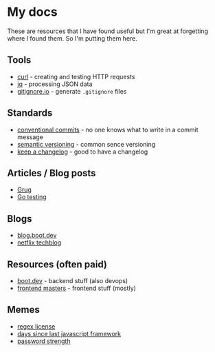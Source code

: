 # My docs

These are resources that I have found useful but I'm great at forgetting where I found them. So I'm putting them here.

## Tools

- [curl](https://curl.se/) - creating and testing HTTP requests
- [jq](https://jqlang.github.io/jq/) - processing JSON data
- [gitignore.io](https://www.toptal.com/developers/gitignore) - generate `.gitignore` files

## Standards

- [conventional commits](https://www.conventionalcommits.org/en/v1.0.0/) - no one knows what to write in a commit message
- [semantic versioning](https://semver.org/) - common sence versioning
- [keep a changelog](https://keepachangelog.com/en/1.0.0/) - good to have a changelog

## Articles / Blog posts

- [Grug](https://grugbrain.dev/)
- [Go testing](https://dave.cheney.net/2019/05/07/prefer-table-driven-tests)

## Blogs

- [blog.boot.dev](https://blog.boot.dev/)
- [netflix techblog](https://netflixtechblog.medium.com/)

## Resources (often paid)

- [boot.dev](https://boot.dev/) - backend stuff (also devops)
- [frontend masters](https://frontendmasters.com/) - frontend stuff (mostly)

## Memes

- [regex license](https://regexlicensing.org/)
- [days since last javascript framework](https://dayssincelastjavascriptframework.com/)
- [password strength](https://xkcd.com/936/)

